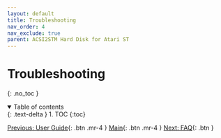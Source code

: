```yaml
---
layout: default
title: Troubleshooting
nav_order: 4
nav_exclude: true
parent: ACSI2STM Hard Disk for Atari ST
---
```


# Troubleshooting
{: .no_toc }


<details open markdown="block">
  <summary>
    Table of contents
  </summary>
  {: .text-delta }
1. TOC
{:toc}
</details>




[Previous: User Guide](/acsi2stm-atari-st/user-guide.md){: .btn .mr-4 }
[Main](/acsi2stm-atari-st/){: .btn .mr-4 }
[Next: FAQ](/acsi2stm-atari-st/faq/){: .btn }